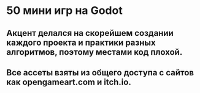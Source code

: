 # 50 мини игр на Godot

## Акцент делался на скорейшем создании каждого проекта и практики разных алгоритмов, поэтому местами код плохой.

## Все ассеты взяты из общего доступа с сайтов как opengameart.com и itch.io.
